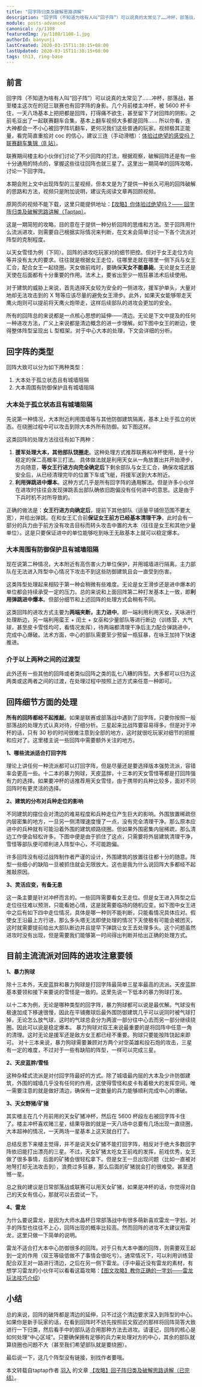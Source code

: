 ```yaml
---
title: "回字阵归类及破解思路讲解"
description: "回字阵（不知道为啥有人叫“回子阵”）可以说真的太常见了……冲杯，部落战，甚至楼主这次在的冠三联赛也有回字阵的身影。几个月前楼主冲杯，被 5600 杯卡住，一天八场基本上把把都是回阵，打得痛不欲生，甚至留下了对回阵的阴影。"
module: posts-advanced
canonical: /p/1108
featuredImg: /p/1108/1108-1.jpg
authorId: banyunji
lastCreated: 2020-03-15T11:38:15+08:00
lastUpdated: 2020-03-15T11:38:15+08:00
tags: th13, ring-base
---
```


## 前言

回字阵（不知道为啥有人叫“回子阵”）可以说真的太常见了……冲杯，部落战，甚至楼主这次在的冠三联赛也有回字阵的身影。几个月前楼主冲杯，被 5600 杯卡住，一天八场基本上把把都是回阵，打得痛不欲生，甚至留下了对回阵的阴影。之前毛豆出了一起联赛翻车合集，基本上翻车视频大多都是回阵…… 所以你看，连大神都会一不小心被回字阵坑翻车，更何况我们这些普通的玩家。视频极其正能量，看完简直重拾对 coc 的信心，建议三连（手动滑稽）：[体验过绝望的感受吗？联赛翻车集锦（B 站）](https://www.bilibili.com/video/BV1HE411T7ac/)。

联赛期间楼主和小伙伴们讨论了不少回阵的打法，根据观察，破解回阵还是有一些十分通用的特点的，掌握这些往往回阵也就三星了。这里出一期简单的回阵攻略，讨论一下回字阵。

本期会附上文中出现阵型的三星视频，但本文是为了提供一种长久可用的回阵破解的思路和方法，视频只是附加说明，建议先阅读文章再回顾视频。

原网页的视频不能下载，这里只能提供地址：[【攻略】你体验过绝望吗？—— 回字阵归类及破解思路讲解（Taptap）](https://www.taptap.cn/moment/21701532063893306)。

这是一期简短的攻略，目的意在于提供一种分析回阵的思维和方法。至于回阵用什么流派进攻，则需要自己根据实际情况来判断，在文末会简单讨论一下各个流派对阵型的克制程度。

以天女雪怪为例（下同）。回阵的进攻吃玩家对的细节把控。但对于女王走位方向等并没有太大的要求。往往就是根据女王走位，往哪里走就在哪里一侧下兵与女王汇合，配合女王一起绕圈。天女做前戏时，要确保**天女不能暴毙**。无论是女王还是天使在后面都有十分重要的作用。法术上，要省出至少一瓶狂暴法术后续使用。

对于建筑的威胁上来说，首先选择天女较为安全的一侧进攻，援军护单头，大量对地却无法攻击到的 X 弩等应该尽量的避免女王滑步。此外，如果天女能够带走天鹰火炮则可以提前将天鹰火炮带走，这样后续部队的进攻会更加的安全。

所有的回阵总的来说都是一点核心思想的延伸——清边。无论是下文中提及的任何一种进攻方法，广义上来说都是清边概念的进一步理解。如下图中女王的断边，使得整体阵型呈现出 L 型框架。对于中心大本的处理，下文会详细的分析。

<Pic src="/p/1108/1108-1.jpg" width="1320" height="990" alt="回字阵断边思路" :lazyLoading="false" />

## 回字阵的类型

回阵大致可以分为如下两种类型：

1. 大本处于孤立状态且有城墙阻隔
2. 大本周围有防御保护且有城墙阻隔

### 大本处于孤立状态且有城墙阻隔

先说第一种情况，大本附近利用围墙等与其他防御建筑隔离，基本上处于孤立的状态。在绕圈过程中可以攻击到除大本外所有防御。如下图这样。

<Pic src="/p/1108/1108-2.jpg" width="1320" height="990" alt="第一种回字阵1" />
<Pic src="/p/1108/1108-3.jpg" width="1320" height="990" alt="第一种回字阵2" />

这类回阵的处理方法往往有如下两种：

1. **援军处理大本，其他部队饶圈走**。这种处理方式推荐联赛和冲杯使用，是十分稳定的保二高概率三打法。
具体做法就是利用天女从一角放置出并开始滑步，方向随意，**等女王行进方向完全确定后**下剩余部队与女王汇合，确保攻城武器安全后，从已经清理完毕的位置下车或飞艇，将援军送到大本附近。
2. **利用弹跳进中爆本**。这种方式几乎是所有回字阵的通用解法。但是许多小伙伴在进攻时往往会发现弹跳丢出部队确依旧跑偏没有任何进中的意思。这是由于下兵时机不对所导致的。

正确的做法是：**女王行进方向确定后**，提前下其他部队（适量平铺但范围不要太宽），并给出弹跳。在和女王汇合前**保证女王前方已经基本清理干净**，此时会有一部分的兵力由于前方没有攻击目标而转头攻击中置的大本（往往是女王和其他少量单位）。这是只要保证进中的单位能够吃到咏王无敌基本上就可以稳定爆本。

### 大本周围有防御保护且有城墙阻隔

现在说第二种情况，大本附近有高伤害火力单位保护，并用城墙进行隔离。主力部队在无法进入阵型中心情况下攻击不到这些防御建筑且会一直受到伤害。

<Pic src="/p/1108/1108-4.jpg" width="1320" height="990" alt="第二种回字阵1" />
<Pic src="/p/1108/1108-5.jpg" width="1320" height="990" alt="第二种回字阵2" />

这类阵型处理起来相较于第一种会稍微有些难度。无论是女王滑步还是进中爆本的单位都会持续承受一定的压力。总的来说和上面回阵第二种打发基本上一致，即**利用弹跳进中爆本**。但部分细节和上述回阵的处理方式会稍有不同。

这类回阵的进攻方式主要为**两端夹断，主力进中**。即一端利用利用天女，天咏进行处理断边，另一端利用蛮王 + 闰土 + 女巫和少量部队等进行断边（训练营，大气球，甚至皮卡雪怪均可，看情况发挥），待两端都清理干净后主力配合弹跳进中，完成中心爆破。法术方面，中心的部队需要至少预留一瓶狂暴，在咏王加持下快速推进。

### 介于以上两种之间的过渡型

此外还有一些其他的回阵或者类似回阵之类的乱七八糟的阵型。大多都可以归为这两类或这两者之间的过渡，在处理过程中按照上述方式来任意一种即可。

<Pic src="/p/1108/1108-6.jpg" width="1320" height="990" alt="其他回字阵举例1" />
<Pic src="/p/1108/1108-7.jpg" width="1320" height="990" alt="其他回字阵举例2" />
<Pic src="/p/1108/1108-8.jpg" width="1320" height="990" alt="其他回字阵举例3" />

## 回阵细节方面的处理

**所有的回阵都经不起推敲**。如果是联赛或部落战中遇到了回字阵，只要你按照一般部落战的处理方式认真对待，仔细分析。三星起来比战阵要容易得多。但是对于冲杯的话，只有 30 秒的时间很难注意到全部的地方，这时就很吃玩家对细节的把握和应对了。这里楼主说一些回阵中需要额外关注的地方。

**1、哪些流派适合打回字阵**

理论上讲任何一种流派都可以打回字阵，但是尽量还是要选择版本强势流派，容错率会更高一些。十二本的暴力狗球，天皮蓝胖，十三本的天女雪怪等都是打回阵强有力的选择。如果要冲杯的话推荐用天女雪怪，由于携带的兵种比较多，面对不同回阵时有更灵活的选择。

**2、建筑的分布对兵种走位的影响**

不同建筑的摆位会对清边的难易程度和兵种走位产生巨大的影响。外围放置稀疏但内层密集的地方，一旦另一侧清理速度慢了一点，没有完全清理干净。那么原本应进中的兵种就有可能沿着外围的建筑顺路绕圈。但如果外围密集内层稀疏，那么清边工作便会轻松许多。下图中便是由于抓住了这点，只需要将外层建筑清理干净，雪怪等部队便可顺利进入阵型中心，不可能跑偏。

<Pic src="/p/1108/1108-9.jpg" width="1320" height="743" alt="清边范例" />

许多回阵没有经过战阵制作者严谨的设计，外围建筑的放置往往都十分的随意。阵型一些细小的缺陷一旦被抓住就会无限放大。这也是我为什么说回阵大多都经不起推敲原因。

**3、灵活应变，有备无患**

这一条主要是针对冲杯而言的。一些回阵需要看女王走位。但是女王进入阵型之后走位往往难以预测，只能看她心情，这是就需要临场的随机应变。如下图中女王进中之后有如下四中走位情况，具体是哪一种则不能判断，只能看情况具体应对。假使女王沿最上方行进，那么多头塔无法即使处理的情况下天使极有可能会被团灭，这时就需要提前给出大部队断边并且提早下弹跳让女王去处理多头。这个问题虽然进攻时没有出现，但是需要我们能够第一时间得出判断并给出正确的处理方式。

<Pic src="/p/1108/1108-10.jpg" width="1280" height="960" alt="根据女王走位的多种情况判读下一步操作" />

## 目前主流流派对回阵的进攻注意要领

**1、暴力狗球**

除十三本外，天皮蓝胖和暴力狗球是打回字阵最简单三星率最高的流派。天皮蓝胖基本要领和接下来要说的雪怪是一致的。这里先说一下低本的暴力狗球打发。

以十二本为例，无论是哪种类型的回字阵，暴力狗球都可以说是最优解。气球没有极速加成下移速很慢，因此在平铺撒球后最外围防御建筑几乎可以说同时被气球打掉，无论怎么放气球，这时的气球总会分为两波一部分往中心去而另一部分继续绕圈。因此可以说是稳定爆本。
暴力狗球对双王来说最重要的是将回阵中任意一角的清理。这时无论是援军还是敌方女王都已经不重要。狗球只要能按阵饶起来即可。
对十三本来说，暴力狗球需要兼顾对方两个对空英雄和投石炮的攻击，三星有一定的难度，不过对于一些有缺陷的阵型，一样可以完成三星。

**2、天皮蓝胖/雪怪**

这种杂糅式流派是对付回字阵最好的方式。除了城墙最内层的大本及少许防御建筑，外围的城墙几乎没有任何的作用，这使得雪怪和皮卡有着极大的发挥空间。唯一需要注意的就是做好清边，确保有一定数量的兵力能够顺利完成中心的爆破。

**3、天女野猪/矿猪**

其实楼主在几个月前用的天女矿猪冲杯，然后在 5600 杯段左右被回字阵卡住了。楼主冲杯喜欢赌三星，结果导致的就是一天八场中总要有几场出现一直绕圈，大本超神的情况，一天两场一星基本上这天就白打了。

总结反思下来楼主觉得，并不是说天女矿猪不能打回字阵，相反对于绝大多数回字阵依旧能打出漂亮的三星。不过，天女矿猪太吃女王前戏的发挥，前戏优秀，女王做了很多事情，后面的矿猪会很轻松拿下。但是女王一旦出现问题（比如一直被对地弩打却无法攻击到），浪费过多狂暴，那么后面的矿猪就会打的很难受。甚至遗憾一星。

总之我的建议是日常部落战或联赛可以用天女矿猪，如果是冲杯的话，你觉得对自己的天女有信心，那就可以去尝试一下。

**4、雷龙**

为什么要说雷龙，是因为大师水晶杯日常部落战中有很多萌新喜欢雷龙一字划，对手的阵型也往往不上心，回阵出现的概率比较高。然而回阵的进攻不太建议用雷龙，这里只做一下简单的说明。

雷龙不适合打大本中心防御很多的回阵。对于只有大本中置的回阵，则需要双王起到一定的作用（双王等级低做不了事情会很吃亏）。通常情况下，可以利用训练营配合双王对一路进行清边，之后在另一侧下雷龙。（手中最近没有雷龙的素材，有想学习雷龙的小伙伴可以看看这篇攻略：[【图文攻略】教你正确的一字划——雷龙玩法技巧介绍](/p/705)）

## 小结

总的来说，回阵的破阵都是清边的延伸，只不过这个清边要求深入到阵型的中心。如果你是新手玩家的话，在看到回阵时不妨先按照前文叙述的那样将回阵简答大致进行一下归类，然后看手中的部队适合用那种方法去进攻。请谨记，回阵的核心是如何处理“中心区域”。只要确保拥有足够的兵力来处理对方的中心，其余的部队就算绕圈也问题不大（甚至我们希望部队就是要绕圈）。

最后说一下，这几个阵型没有链接，别找作者要哦。

<PostCopyright>
本文转载自taptap作者 <a href="https://www.taptap.com/user/50491169" target="_blank" rel="nofollow noopener noreferrer">羽入</a> 的文章 <a href="https://www.taptap.com/topic/10547164" target="_blank" rel="nofollow noopener noreferrer">【攻略】回子阵归类及破解思路讲解（已完结）</a>。
</PostCopyright>